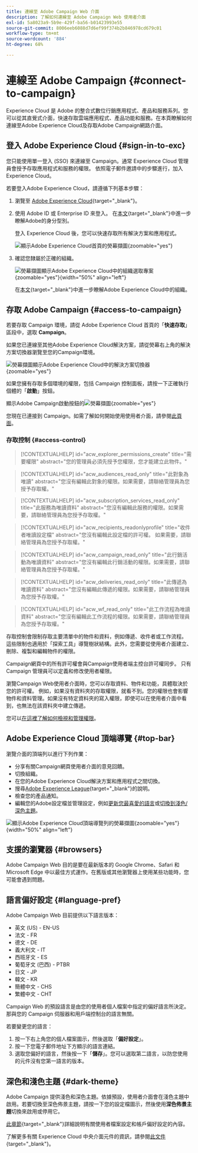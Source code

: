 ```yaml
---
title: 連線至 Adobe Campaign Web 介面
description: 了解如何連線至 Adobe Campaign Web 使用者介面
exl-id: 5a8023a9-5b9e-429f-ba56-b01423993e55
source-git-commit: 8006eeb6088d7d6ef99f374b2b846978cd679c01
workflow-type: tm+mt
source-wordcount: '884'
ht-degree: 68%

---
```


# 連線至 Adobe Campaign {#connect-to-campaign}

Experience Cloud 是 Adobe 的整合式數位行銷應用程式、產品和服務系列。您可以從其直覺式介面，快速存取雲端應用程式、產品功能和服務。在本頁瞭解如何連線至Adobe Experience Cloud及存取Adobe Campaign網路介面。

## 登入 Adobe Experience Cloud {#sign-in-to-exc}

您只能使用單一登入 (SSO) 來連線至 Campaign。通常 Experience Cloud 管理員會授予存取應用程式和服務的權限。 依照電子郵件邀請中的步驟進行，加入 Experience Cloud。

若要登入Adobe Experience Cloud，請遵循下列基本步驟：

1. 瀏覽至 [Adobe Experience Cloud](https://experience.adobe.com/){target="_blank"}。

1. 使用 Adobe ID 或 Enterprise ID 來登入。 在[本文](https://helpx.adobe.com/tw/enterprise/using/identity.html){target="_blank"}中進一步瞭解Adobe的身分型別。

   登入 Experience Cloud 後，您可以快速存取所有解決方案和應用程式。

   ![顯示Adobe Experience Cloud首頁的熒幕擷圖](assets/exc-home.png){zoomable="yes"}

1. 確認您隸屬於正確的組織。

   ![熒幕擷圖顯示Adobe Experience Cloud中的組織選取專案](assets/exc-orgs.png){zoomable="yes"}{width="50%" align="left"}

   在[本文](https://experienceleague.adobe.com/docs/core-services/interface/administration/organizations.html?lang=zh-hant){target="_blank"}中進一步瞭解Adobe Experience Cloud中的組織。

## 存取 Adobe Campaign {#access-to-campaign}

若要存取 Campaign 環境，請從 Adobe Experience Cloud 首頁的「**快速存取**」區段中，選取 **Campaign**。

如果您已連線至其他Adobe Experience Cloud解決方案，請從熒幕右上角的解決方案切換器瀏覽至您的Campaign環境。

![熒幕擷圖顯示Adobe Experience Cloud中的解決方案切換器](assets/solution-switcher.png){zoomable="yes"}

如果您擁有存取多個環境的權限，包括 Campaign 控制面板，請按一下正確執行個體的「**啟動**」按鈕。

顯示Adobe Campaign啟動按鈕的![熒幕擷圖](assets/launch-campaign.png){zoomable="yes"}

您現在已連接到 Campaign。如需了解如何開始使用使用者介面，請參閱[此頁面](user-interface.md)。

### 存取控制 {#access-control}

>[!CONTEXTUALHELP]
>id="acw_explorer_permissions_create"
>title="需要權限"
>abstract="您的管理員必須先授予您權限，您才能建立此物件。"

>[!CONTEXTUALHELP]
>id="acw_audiences_read_only"
>title="此對象為唯讀"
>abstract="您沒有編輯此對象的權限。如果需要，請聯絡管理員為您授予存取權。"

>[!CONTEXTUALHELP]
>id="acw_subscription_services_read_only"
>title="此服務為唯讀資料"
>abstract="您沒有編輯此服務的權限。如果需要，請聯絡管理員為您授予存取權。"

>[!CONTEXTUALHELP]
>id="acw_recipients_readonlyprofile"
>title="收件者唯讀設定檔"
>abstract="您沒有編輯此設定檔的許可權。 如果需要，請聯絡管理員為您授予存取權。"

>[!CONTEXTUALHELP]
>id="acw_campaign_read_only"
>title="此行銷活動為唯讀資料"
>abstract="您沒有編輯此行銷活動的權限。如果需要，請聯絡管理員為您授予存取權。"

>[!CONTEXTUALHELP]
>id="acw_deliveries_read_only"
>title="此傳遞為唯讀資料"
>abstract="您沒有編輯此傳遞的權限。如果需要，請聯絡管理員為您授予存取權。"

>[!CONTEXTUALHELP]
>id="acw_wf_read_only"
>title="此工作流程為唯讀資料"
>abstract="您沒有編輯此工作流程的權限。如果需要，請聯絡管理員為您授予存取權。"

存取控制會限制存取主要清單中的物件和資料，例如傳遞、收件者或工作流程。 這些限制也適用於「探索工具」導覽樹狀結構。此外，您需要從使用者介面建立、刪除、複製和編輯物件的權限。

Campaign網頁中的所有許可權會與Campaign使用者端主控台許可權同步。 只有 Campaign 管理員可以定義和修改使用者權限。

瀏覽Campaign Web使用者介面時，您可以存取資料、物件和功能，具體取決於您的許可權。 例如，如果沒有資料夾的存取權限，就看不到。您的權限也會影響物件和資料管理。如果沒有特定資料夾的寫入權限，即使可以在使用者介面中看到，也無法在該資料夾中建立傳遞。

您可以[在這裡了解如何檢視和管理權限](permissions.md)。

## Adobe Experience Cloud 頂端導覽 {#top-bar}

瀏覽介面的頂端列以進行下列作業：

* 分享有關Campaign網頁使用者介面的意見回饋。
* 切換組織。
* 在您的Adobe Experience Cloud解決方案和應用程式之間切換。
* 搜尋[Adobe Experience League](https://experienceleague.adobe.com/docs/?lang=zh-hant){target="_blank"}的說明。
* 檢查您的產品通知。
* 編輯您的Adobe設定檔並管理設定，例如[更新您最喜愛的語言](#language-pref)或[切換到淺色/深色主題](#dark-theme)。

![顯示Adobe Experience Cloud頂端導覽列的熒幕擷圖](assets/do-not-localize/unified-shell.png){zoomable="yes"}{width="50%" align="left"}

## 支援的瀏覽器 {#browsers}

Adobe Campaign Web 目的是要在最新版本的 Google Chrome、Safari 和 Microsoft Edge 中以最佳方式運作。在舊版或其他瀏覽器上使用某些功能時，您可能會遇到問題。

## 語言偏好設定 {#language-pref}

Adobe Campaign Web 目前提供以下語言版本：

* 英文 (US) - EN-US
* 法文 - FR
* 德文 - DE
* 義大利文 - IT
* 西班牙文 - ES
* 葡萄牙文 (巴西) - PTBR
* 日文 - JP
* 韓文 - KR
* 簡體中文 - CHS
* 繁體中文 - CHT

Campaign Web 的預設語言是由您的使用者個人檔案中指定的偏好語言所決定。那與您的 Campaign 伺服器和用戶端控制台的語言無關。

若要變更您的語言：

1. 按一下右上角您的個人檔案圖示，然後選取「**偏好設定**」。
1. 按一下您電子郵件地址下方顯示的語言連結。
1. 選取您偏好的語言，然後按一下「**儲存**」。您可以選取第二語言，以防您使用的元件沒有您第一語言的版本。


## 深色和淺色主題 {#dark-theme}

Adobe Campaign 提供淺色和深色主題。依據預設，使用者介面會在淺色主題中啟用。若要切換至深色佈景主題，請按一下您的設定檔圖示，然後使用&#x200B;**深色佈景主題**&#x200B;切換來啟用或停用它。

[此章節](https://experienceleague.adobe.com/docs/core-services/interface/experience-cloud.html?lang=zh-hant#preferences){target="_blank"}詳細說明有關使用者檔案設定和帳戶偏好設定的內容。

了解更多有關 Experience Cloud 中央介面元件的資訊，請參閱[此文件](https://experienceleague.adobe.com/docs/core-services/interface/experience-cloud.html?lang=zh-hant){target="_blank"}。